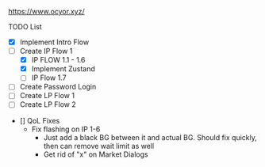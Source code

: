 https://www.ocyor.xyz/

TODO List

- [x] Implement Intro Flow
- [ ] Create IP Flow 1
  - [x] IP FLOW 1.1 - 1.6
  - [x] Implement Zustand
  - [ ] IP Flow 1.7
- [ ] Create Password Login
- [ ] Create LP Flow 1
- [ ] Create LP Flow 2

- [] QoL Fixes
  - Fix flashing on IP 1-6
    - Just add a black BG between it and actual BG. Should fix quickly, then can remove wait limit as well
    - Get rid of "x" on Market Dialogs
